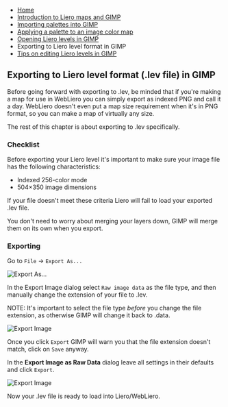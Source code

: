 * [Home](/README.md)
* [Introduction to Liero maps and GIMP](/doc/introduction.md)
* [Importing palettes into GIMP](/doc/import_palettes.md)
* [Applying a palette to an image color map](/doc/set_color_map.md)
* [Opening Liero levels in GIMP](/doc/open_lev_file.md)
* Exporting to Liero level format in GIMP
* [Tips on editing Liero levels in GIMP](/doc/editing_tips.md)

## Exporting to Liero level format (.lev file) in GIMP

Before going forward with exporting to .lev, be minded that if you're making
a map for use in WebLiero you can simply export as indexed PNG and call it a
day.
WebLiero doesn't even put a map size requirement when it's in PNG format, so
you can make a map of virtually any size.

The rest of this chapter is about exporting to .lev specifically.

### Checklist

Before exporting your Liero level it's important to make sure your image file
has the following characteristics:

* Indexed 256-color mode
* 504&times;350 image dimensions

If your file doesn't meet these criteria Liero will fail to load your exported
.lev file.

You don't need to worry about merging your layers down, GIMP will merge them on
its own when you export.

### Exporting

Go to `File` → `Export As...`

![Export As...](/screenshots/export-as-menu.png)

In the Export Image dialog select `Raw image data` as the file type, and then
manually change the extension of your file to .lev.

NOTE: It's important to select the file type *before* you change the file
extension, as otherwise GIMP will change it back to .data.

![Export Image](/screenshots/export-dialog.png)

Once you click `Export` GIMP will warn you that the file extension doesn't
match, click on `Save` anyway.

In the **Export Image as Raw Data** dialog leave all settings in their defaults
and click `Export`.

![Export Image](/screenshots/export-as-raw-dialog.png)

Now your .lev file is ready to load into Liero/WebLiero.

